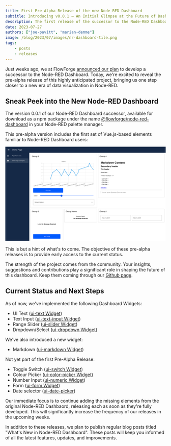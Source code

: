 ```yaml
---
title: First Pre-Alpha Release of the new Node-RED Dashboard
subtitle: Introducing v0.0.1 – An Initial Glimpse at the Future of Dashboarding in Node-RED
description: The first release of the successor to the Node-RED Dashboard has arrived, marking the beginning of the pre-alpha phase.
date: 2023-07-27
authors: ["joe-pavitt", "marian-demme"]
image: /blog/2023/07/images/nr-dashboard-tile.png
tags:
    - posts
    - releases
---
```


Just weeks ago, we at FlowForge [announced our plan](../../06/dashboard-announcement) to develop a successor to the Node-RED Dashboard. Today, we're excited to reveal the pre-alpha release of this highly anticipated project, bringing us one step closer to a new era of data visualization in Node-RED.

<!--more-->

## Sneak Peek into the New Node-RED Dashboard

<!-- ![](./images/placeholder.png "new Node-RED Dashboard Overview")-->

The version 0.0.1 of our Node-RED Dashboard successor, available for download as a npm package under the name [@flowforge/node-red-dashboard](https://www.npmjs.com/package/@flowforge/node-red-dashboard) in your Node-RED palette manager.

This pre-alpha version includes the first set of Vue.js-based elements familiar to Node-RED Dashboard users:

![](./images/nr-dashboard-screenshot.png "new Node-RED Dashboard Elements")

This is but a hint of what's to come. The objective of these pre-alpha releases is to provide early access to the current status.

The strength of the project comes from the community. Your insights, suggestions and contributions play a significant role in shaping the future of this dashboard. Keep them coming through our [Github page](https://github.com/flowforge/flowforge-nr-dashboard).

## Current Status and Next Steps

As of now, we've implemented the following Dashboard Widgets:

- UI Text ([ui-text Widget](https://github.com/flowforge/flowforge-nr-dashboard/issues/38))
- Text Input ([ui-text-input Widget](https://github.com/flowforge/flowforge-nr-dashboard/issues/39))
- Range Slider ([ui-slider Widget](https://github.com/flowforge/flowforge-nr-dashboard/issues/47))
- Dropdown/Select ([ui-dropdown Widget](https://github.com/flowforge/flowforge-nr-dashboard/issues/45))

We've also introduced a new widget:

- Markdown ([ui-markdown Widget](https://github.com/flowforge/flowforge-nr-dashboard/issues/62))

Not yet part of the first Pre-Alpha Release:

- Toggle Switch ([ui-switch Widget](https://github.com/flowforge/flowforge-nr-dashboard/issues/42))
- Colour Picker ([ui-color-picker Widget](https://github.com/flowforge/flowforge-nr-dashboard/issues/46))
- Number Input ([ui-numeric Widget](https://github.com/flowforge/flowforge-nr-dashboard/issues/41))
- Form ([ui-form Widget](https://github.com/flowforge/flowforge-nr-dashboard/issues/49))
- Date selector ([ui-date-picker](https://github.com/flowforge/flowforge-nr-dashboard/issues/32))

Our immediate focus is to continue adding the missing elements from the original Node-RED Dashbaord, releasing each as soon as they're fully developed. This will significantly increase the frequency of our releases in the upcoming weeks.

In addition to these releases, we plan to publish regular blog posts titled "What's New in Node-RED Dashboard". These posts will keep you informed of all the latest features, updates, and improvements.